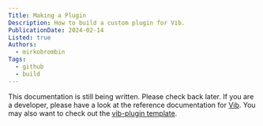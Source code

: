 ```yaml
---
Title: Making a Plugin
Description: How to build a custom plugin for Vib.
PublicationDate: 2024-02-14
Listed: true
Authors:
  - mirkobrombin
Tags:
  - github
  - build
---
```


This documentation is still being written. Please check back later.
If you are a developer, please have a look at the reference documentation for [Vib](https://dev-vib.vanillaos.org/).
You may also want to check out the [vib-plugin template](https://github.com/Vanilla-OS/vib-plugin).
